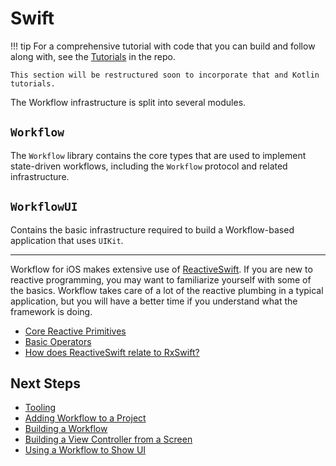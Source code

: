 # Swift

!!! tip
    For a comprehensive tutorial with code that you can build and follow along with, see the
    [Tutorials](https://github.com/square/workflow/tree/main/swift/Samples/Tutorial#tutorial) in
    the repo.

    This section will be restructured soon to incorporate that and Kotlin tutorials.

The Workflow infrastructure is split into several modules.

## `Workflow`

The `Workflow` library contains the core types that are used to implement state-driven workflows,
including the `Workflow` protocol and related infrastructure.

## `WorkflowUI`

Contains the basic infrastructure required to build a Workflow-based application that uses `UIKit`.

---

Workflow for iOS makes extensive use of [ReactiveSwift](https://github.com/ReactiveCocoa/ReactiveSwift).
If you are new to reactive programming, you may want to familiarize yourself with some of the
basics. Workflow takes care of a lot of the reactive plumbing in a typical application, but you will
have a better time if you understand what the framework is doing.

* [Core Reactive Primitives](https://github.com/ReactiveCocoa/ReactiveSwift/blob/master/Documentation/ReactivePrimitives.md)
* [Basic Operators](https://github.com/ReactiveCocoa/ReactiveSwift/blob/master/Documentation/BasicOperators.md)
* [How does ReactiveSwift relate to RxSwift?](https://github.com/ReactiveCocoa/ReactiveSwift/blob/master/Documentation/RxComparison.md)

## Next Steps

* [Tooling](tooling.md)
* [Adding Workflow to a Project](adding-workflow-to-a-project.md)
* [Building a Workflow](building-a-workflow.md)
* [Building a View Controller from a Screen](building-a-view-controller-from-screen.md)
* [Using a Workflow to Show UI](using-a-workflow-for-ui.md)
